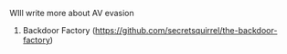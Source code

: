 WIll write more about AV evasion

1. Backdoor Factory (https://github.com/secretsquirrel/the-backdoor-factory)